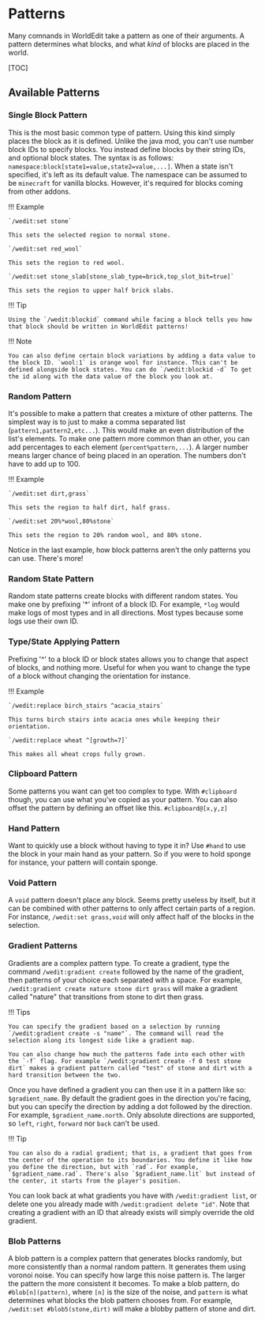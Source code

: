 # Patterns

Many comnands in WorldEdit take a pattern as one of their arguments. A pattern determines what blocks, and what _kind_ of blocks are placed in the world.

[TOC]

## Available Patterns

### Single Block Pattern

This is the most basic common type of pattern. Using this kind simply places the block as it is defined. Unlike the java mod, you can't use number block IDs to specify blocks. You instead define blocks by their string IDs, and optional block states. The syntax is as follows: `namespace:block[state1=value,state2=value,...]`. When a state isn't specified, it's left as its default value.
The namespace can be assumed to be `minecraft` for vanilla blocks. However, it's required for blocks coming from other addons.

!!! Example

    `/wedit:set stone`

    This sets the selected region to normal stone.

    `/wedit:set red_wool`

    This sets the region to red wool.

    `/wedit:set stone_slab[stone_slab_type=brick,top_slot_bit=true]`

    This sets the region to upper half brick slabs.

!!! Tip

    Using the `/wedit:blockid` command while facing a block tells you how that block should be written in WorldEdit patterns!

!!! Note

    You can also define certain block variations by adding a data value to the block ID. `wool:1` is orange wool for instance. This can't be defined alongside block states. You can do `/wedit:blockid -d` To get the id along with the data value of the block you look at.

### Random Pattern

It's possible to make a pattern that creates a mixture of other patterns. The simplest way is to just to make a comma separated list (`pattern1,pattern2,etc...`). This would make an even distribution of the list's elements. To make one pattern more common than an other, you can add percentages to each element (`percent%pattern,...`). A larger number means larger chance of being placed in an operation. The numbers don't have to add up to 100.

!!! Example

    `/wedit:set dirt,grass`

    This sets the region to half dirt, half grass.

    `/wedit:set 20%*wool,80%stone`

    This sets the region to 20% random wool, and 80% stone.

Notice in the last example, how block patterns aren't the only patterns you can use. There's more!

### Random State Pattern

Random state patterns create blocks with different random states. You make one by prefixing '\*' infront of a block ID. For example, `*log` would make logs of most types and in all directions. Most types because some logs use their own ID.

### Type/State Applying Pattern

Prefixing '^' to a block ID or block states allows you to change that aspect of blocks, and nothing more. Useful for when you want to change the type of a block without changing the orientation for instance.

!!! Example

    `/wedit:replace birch_stairs ^acacia_stairs`

    This turns birch stairs into acacia ones while keeping their orientation.

    `/wedit:replace wheat ^[growth=7]`

    This makes all wheat crops fully grown.

### Clipboard Pattern

Some patterns you want can get too complex to type. With `#clipboard` though, you can use what you've copied as your pattern. You can also offset the pattern by defining an offset like this. `#clipboard@[x,y,z]`

### Hand Pattern

Want to quickly use a block without having to type it in? Use `#hand` to use the block in your main hand as your pattern. So if you were to hold sponge for instance, your pattern will contain sponge.

### Void Pattern

A `void` pattern doesn't place any block. Seems pretty useless by itself, but it can be combined with other patterns to only affect certain parts of a region. For instance, `/wedit:set grass,void` will only affect half of the blocks in the selection.

### Gradient Patterns

Gradients are a complex pattern type. To create a gradient, type the command `/wedit:gradient create` followed by the name of the gradient, then patterns of your choice each separated with a space. For example, `/wedit:gradient create nature stone dirt grass` will make a gradient called "nature" that transitions from stone to dirt then grass.

!!! Tips

    You can specify the gradient based on a selection by running `/wedit:gradient create -s "name"`. The command will read the selection along its longest side like a gradient map.

    You can also change how much the patterns fade into each other with the `-f` flag. For example `/wedit:gradient create -f 0 test stone dirt` makes a gradient pattern called "test" of stone and dirt with a hard transition between the two.

Once you have defined a gradient you can then use it in a pattern like so: `$gradient_name`. By default the gradient goes in the direction you're facing, but you can specify the direction by adding a dot followed by the direction. For example, `$gradient_name.north`. Only absolute directions are supported, so `left`, `right`, `forward` nor `back` can't be used.

!!! Tip

    You can also do a radial gradient; that is, a gradient that goes from the center of the operation to its boundaries. You define it like how you define the direction, but with `rad`. For example, `$gradient_name.rad`. There's also `$gradient_name.lit` but instead of the center, it starts from the player's position.

You can look back at what gradients you have with `/wedit:gradient list`, or delete one you already made with `/wedit:gradient delete "id"`. Note that creating a gradient with an ID that already exists will simply override the old gradient.

### Blob Patterns

A blob pattern is a complex pattern that generates blocks randomly, but more consistently than a normal random pattern. It generates them using voronoi noise. You can specify how large this noise pattern is. The larger the pattern the more consistent it becomes. To make a blob pattern, do `#blob[n](pattern)`, where `[n]` is the size of the noise, and `pattern` is what determines what blocks the blob pattern chooses from. For example, `/wedit:set #blob5(stone,dirt)` will make a blobby pattern of stone and dirt.
